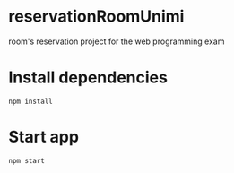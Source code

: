 # reservationRoomUnimi

room's reservation project for the web programming exam

# Install dependencies

`npm install`

# Start app

`npm start`
